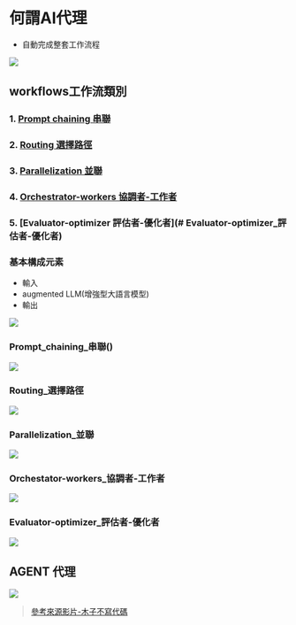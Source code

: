 # 何謂AI代理

- 自動完成整套工作流程

![](./images/pic1.png)

## workflows工作流類別

### 1. [Prompt chaining 串聯](#Prompt_chaining_串聯())
### 2. [Routing 選擇路徑](#Routing_選擇路徑)
### 3. [Parallelization 並聯](#Parallelization_並聯)
### 4. [Orchestrator-workers 協調者-工作者](#Orchestator-workers_協調者-工作者)
### 5. [Evaluator-optimizer 評估者-優化者](# Evaluator-optimizer_評估者-優化者)

### 基本構成元素
- 輸入
- augmented LLM(增強型大語言模型)
- 輸出

![](./images/pic2.png)


### Prompt_chaining_串聯()

![](./images/pic3.png)


### Routing_選擇路徑

![](./images/pic4.png)

### Parallelization_並聯

![](./images/pic5.png) 

### Orchestator-workers_協調者-工作者

![](./images/pic6.png)

### Evaluator-optimizer_評估者-優化者

![](./images/pic7.png)



## AGENT 代理

![](./images/pic8.png)

> [參考來源影片-木子不寫代碼](https://youtu.be/YdnolQrG-xE?si=84Vp3Uot_tU36dFG)
